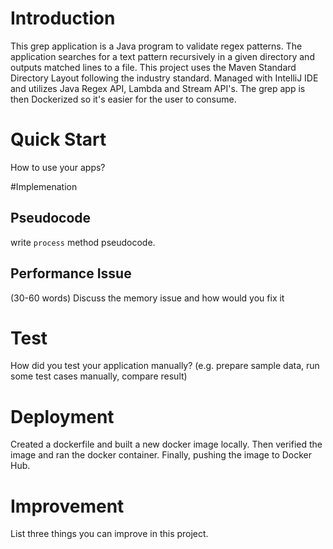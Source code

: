 # Introduction
This grep application is a Java program to validate regex patterns. The application searches for a text pattern recursively in a given directory and outputs matched lines to a file. This project uses the Maven Standard Directory Layout following the industry standard. Managed with IntelliJ IDE and utilizes Java Regex API, Lambda and Stream API's. The grep app is then Dockerized so it's easier for the user to consume.

# Quick Start
How to use your apps? 

#Implemenation
## Pseudocode
write `process` method pseudocode.



## Performance Issue
(30-60 words)
Discuss the memory issue and how would you fix it

# Test
How did you test your application manually? (e.g. prepare sample data, run some test cases manually, compare result)

# Deployment
Created a dockerfile and built a new docker image locally. Then verified the image and ran the docker container. Finally, pushing the image to Docker Hub.

# Improvement
List three things you can improve in this project.
